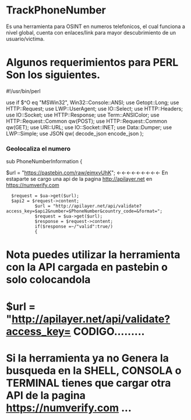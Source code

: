# TrackPhoneNumber
Es una herramienta para OSINT en numeros telefonicos, el cual funciona a nivel global, cuenta con enlaces/link para mayor descubrimiento de un usuario/victima.
 
# Algunos requerimientos para PERL Son los siguientes.

#!/usr/bin/perl

use if $^O eq "MSWin32", Win32::Console::ANSI;
use Getopt::Long;
use HTTP::Request;
use LWP::UserAgent;
use IO::Select;
use HTTP::Headers;
use IO::Socket;
use HTTP::Response;
use Term::ANSIColor;
use HTTP::Request::Common qw(POST);
use HTTP::Request::Common qw(GET);
use URI::URL;
use IO::Socket::INET;
use Data::Dumper;
use LWP::Simple;
use JSON qw( decode_json encode_json );

### Geolocaliza el numero

sub  PhoneNumberInformation {

  $url = "https://pastebin.com/raw/eimxvUhK"; ←←←←←←←←←  En estaparte se cargo una api de la pagina http://apilayer.net en https://numverify.com   
  
      $request = $ua->get($url);
      $api2 = $request->content;
               $url = "http://apilayer.net/api/validate?access_key=$api2&number=$PhoneNumber&country_code=&format=";
               $request = $ua->get($url);
               $response = $request->content;
               if($response =~/"valid":true/)
               {
# Nota puedes utilizar la herramienta con la API cargada en pastebin o solo colocandola
# $url = "http://apilayer.net/api/validate?access_key= CODIGO.........

# Si la herramienta ya no Genera la busqueda en la SHELL, CONSOLA o TERMINAL tienes que cargar otra API de la pagina https://numverify.com ...


               
               
        
